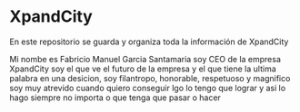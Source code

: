 # XpandCity
En este repositorio se guarda y organiza toda la información de XpandCity

Mi nombe es Fabricio Manuel Garcia Santamaria soy CEO de la empresa XpandCity soy el que ve el futuro de la empresa y el que tiene la ultima palabra en una desicion, soy filantropo, honorable, respetuoso y magnifico soy muy atrevido cuando quiero conseguir lgo lo tengo que lograr y asi lo hago siempre no importa o que  tenga que pasar o hacer

